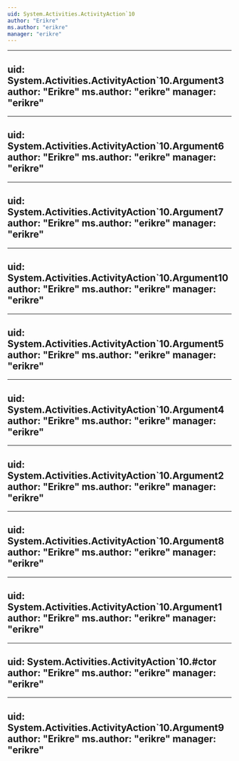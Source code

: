 ```yaml
---
uid: System.Activities.ActivityAction`10
author: "Erikre"
ms.author: "erikre"
manager: "erikre"
---
```


---
uid: System.Activities.ActivityAction`10.Argument3
author: "Erikre"
ms.author: "erikre"
manager: "erikre"
---

---
uid: System.Activities.ActivityAction`10.Argument6
author: "Erikre"
ms.author: "erikre"
manager: "erikre"
---

---
uid: System.Activities.ActivityAction`10.Argument7
author: "Erikre"
ms.author: "erikre"
manager: "erikre"
---

---
uid: System.Activities.ActivityAction`10.Argument10
author: "Erikre"
ms.author: "erikre"
manager: "erikre"
---

---
uid: System.Activities.ActivityAction`10.Argument5
author: "Erikre"
ms.author: "erikre"
manager: "erikre"
---

---
uid: System.Activities.ActivityAction`10.Argument4
author: "Erikre"
ms.author: "erikre"
manager: "erikre"
---

---
uid: System.Activities.ActivityAction`10.Argument2
author: "Erikre"
ms.author: "erikre"
manager: "erikre"
---

---
uid: System.Activities.ActivityAction`10.Argument8
author: "Erikre"
ms.author: "erikre"
manager: "erikre"
---

---
uid: System.Activities.ActivityAction`10.Argument1
author: "Erikre"
ms.author: "erikre"
manager: "erikre"
---

---
uid: System.Activities.ActivityAction`10.#ctor
author: "Erikre"
ms.author: "erikre"
manager: "erikre"
---

---
uid: System.Activities.ActivityAction`10.Argument9
author: "Erikre"
ms.author: "erikre"
manager: "erikre"
---
